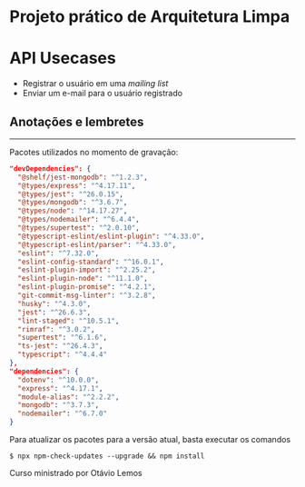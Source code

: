 # Projeto prático de Arquitetura Limpa

# API Usecases
- Registrar o usuário em uma _mailing list_
- Enviar um e-mail para o usuário registrado

## Anotações e lembretes
---
Pacotes utilizados no momento de gravação:
```json
"devDependencies": {
  "@shelf/jest-mongodb": "^1.2.3",
  "@types/express": "^4.17.11",
  "@types/jest": "^26.0.15",
  "@types/mongodb": "^3.6.7",
  "@types/node": "^14.17.27",
  "@types/nodemailer": "^6.4.4",
  "@types/supertest": "^2.0.10",
  "@typescript-eslint/eslint-plugin": "^4.33.0",
  "@typescript-eslint/parser": "^4.33.0",
  "eslint": "^7.32.0",
  "eslint-config-standard": "^16.0.1",
  "eslint-plugin-import": "^2.25.2",
  "eslint-plugin-node": "^11.1.0",
  "eslint-plugin-promise": "^4.2.1",
  "git-commit-msg-linter": "^3.2.8",
  "husky": "^4.3.0",
  "jest": "^26.6.3",
  "lint-staged": "^10.5.1",
  "rimraf": "^3.0.2",
  "supertest": "^6.1.6",
  "ts-jest": "^26.4.3",
  "typescript": "^4.4.4"
},
"dependencies": {
  "dotenv": "^10.0.0",
  "express": "^4.17.1",
  "module-alias": "^2.2.2",
  "mongodb": "^3.7.3",
  "nodemailer": "^6.7.0"
}
```
Para atualizar os pacotes para a versão atual, basta executar os comandos
```shell
$ npx npm-check-updates --upgrade && npm install
```

<footer>Curso ministrado por Otávio Lemos</footer>
